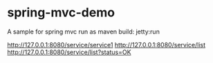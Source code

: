 # spring-mvc-demo
A sample for spring mvc
run as maven build:
jetty:run

http://127.0.0.1:8080/service/service1
http://127.0.0.1:8080/service/list
http://127.0.0.1:8080/service/list?status=OK

